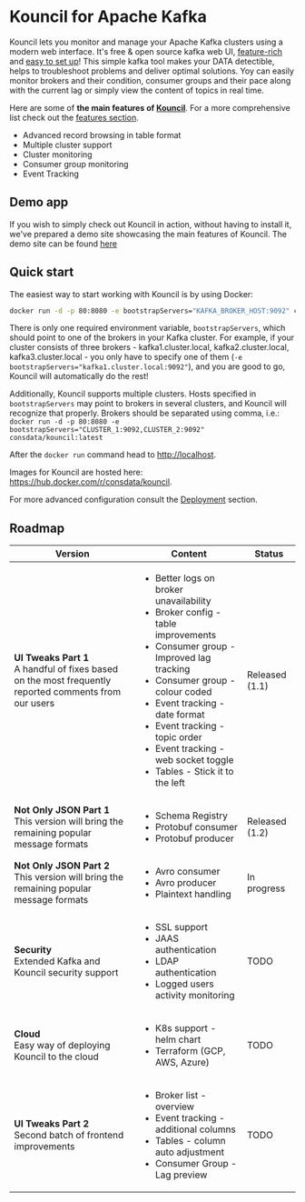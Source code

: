 # Kouncil for Apache Kafka

Kouncil lets you monitor and manage your Apache Kafka clusters using a modern web interface. It's free & open source kafka web UI, [feature-rich](FEATURES.md#features) and [easy to set up](#quick-start)! This simple kafka tool makes your DATA detectible, helps to troubleshoot problems and deliver optimal solutions. Yoy can easily monitor brokers and their condition, consumer groups and their pace along with the current lag or simply view the content of topics in real time.

Here are some of **the main features of [Kouncil](https://kouncil.io)**. For a more comprehensive list check out the [features section](FEATURES.md#features).
* Advanced record browsing in table format
* Multiple cluster support
* Cluster monitoring
* Consumer group monitoring
* Event Tracking

## Demo app

If you wish to simply check out Kouncil in action, without having to install it, we've prepared a demo site showcasing the main features of Kouncil. The demo site can be found [here](https://kouncil-demo.web.app/)

## Quick start

The easiest way to start working with Kouncil is by using Docker:

```bash
docker run -d -p 80:8080 -e bootstrapServers="KAFKA_BROKER_HOST:9092" consdata/kouncil:latest
```
There is only one required environment variable, `bootstrapServers`, which should point to one of the brokers in your Kafka cluster. For example, if your cluster consists of three brokers - kafka1.cluster.local, kafka2.cluster.local, kafka3.cluster.local - you only have to specify one of them (`-e bootstrapServers="kafka1.cluster.local:9092"`), and you are good to go, Kouncil will automatically do the rest!

Additionally, Kouncil supports multiple clusters. Hosts specified in `bootstrapServers` may point to brokers in several clusters, and Kouncil will recognize that properly. Brokers should be separated using comma, i.e.: `docker run -d -p 80:8080 -e bootstrapServers="CLUSTER_1:9092,CLUSTER_2:9092" consdata/kouncil:latest`

After the `docker run` command head to [http://localhost](http://localhost).

Images for Kouncil are hosted here: https://hub.docker.com/r/consdata/kouncil.

For more advanced configuration consult the [Deployment](DEPLOYMENT.md#deployment) section.

## Roadmap
| Version                                                                                                        | Content                                                                                                                                                                                                                                                                                                                                                              | Status         |
|----------------------------------------------------------------------------------------------------------------|----------------------------------------------------------------------------------------------------------------------------------------------------------------------------------------------------------------------------------------------------------------------------------------------------------------------------------------------------------------------|----------------|
| <b>UI Tweaks Part 1</b>  <br> A handful of fixes based on the most frequently reported comments from our users | <ul> <li> Better logs on broker unavailability <li> Broker config - table improvements </li> <li> Consumer group - Improved lag tracking </li> <li> Consumer group - colour coded </li> <li> Event tracking - date format </li> <li> Event tracking - topic order </li> <li> Event tracking - web socket toggle </li> <li> Tables - Stick it to the left </li> </ul> | Released (1.1) |
| <b> Not Only JSON Part 1</b>  <br> This version will bring the remaining popular message formats               | <ul> <li> Schema Registry </li> <li>Protobuf consumer</li><li>Protobuf producer</li> </ul>                                                                                                                                                                                                                                                                           | Released (1.2) |
| <b> Not Only JSON Part 2</b>  <br> This version will bring the remaining popular message formats               | <ul>  <li> Avro consumer</li> <li> Avro producer</li><li>Plaintext handling</li> </ul>                                                                                                                                                                                                                                                                               | In progress    |
| <b> Security </b>  <br> Extended Kafka and Kouncil security support                                            | <ul> <li> SSL support</li> <li> JAAS authentication </li> <li> LDAP authentication</li> <li> Logged users activity monitoring</li>  </ul>                                                                                                                                                                                                                            | TODO           |
| <b> Cloud </b> <br>Easy way of deploying Kouncil to the cloud                                                  | <ul> <li>K8s support - helm chart</li>  <li> Terraform (GCP, AWS, Azure) </li> </ul>                                                                                                                                                                                                                                                                                 | TODO           |
| <b> UI Tweaks Part 2 </b> <br>Second batch of frontend improvements                                            | <ul> <li>Broker list - overview</li> <li>Event tracking - additional columns </li>  <li>Tables - column auto adjustment </li>  <li>Consumer Group - Lag preview </li>  </li>                                                                                                                                                                                         | TODO           |

